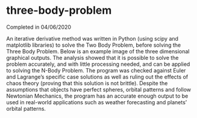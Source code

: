 # three-body-problem

Completed in 04/06/2020

An iterative derivative method was written in Python (using scipy and matplotlib libraries) to solve the Two Body Problem, before solving the Three Body Problem. Below is an example image of the three dimensional graphical outputs. The analysis showed that it is possible to solve the problem accurately, and with little processing needed, and can be applied to solving the N-Body Problem. The program was checked against Euler and Lagrange’s specific case solutions as well as ruling out the effects of chaos theory (proving that this solution is not brittle). Despite the assumptions that objects have perfect spheres, orbital patterns and follow Newtonian Mechanics, the program has an accurate enough output to be used in real-world applications such as weather forecasting and planets’ orbital patterns.
